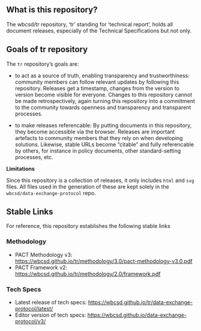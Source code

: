 ## What is this repository?
The wbcsd/tr repository, ‘tr’ standing for ‘technical report’, holds all document releases, especially of the Technical Specifications but not only. 

## Goals of tr repository
The `tr` repository’s goals are:
* to act as a source of truth, enabling transparency and trustworthiness: community members can follow relevant updates by following this repository. Releases get a timestamp, changes from the version to version become visible for everyone. Changes to this repository cannot be made retrospectively, again turning this repository into a commitment to the community towards openness and transparency and transparent processes.

* to make releases referencable: By putting documents in this repository, they become accessible via the browser. Releases are important artefacts to community members that they rely on when developing solutions. Likewise, stable URLs become “citable” and fully referencable by others, for instance in policy documents, other standard-setting processes, etc. 

**Limitations**

Since this repository is a collection of releases, it only includes `html` and `svg` files. All files used in the generation of these are kept solely in the `wbcsd/data-exchange-protocol` repo.



## Stable Links
For reference, this repository establishes the following stable links

### Methodology
* PACT Methodology v3: https://wbcsd.github.io/tr/methodology/3.0/pact-methodology-v3.0.pdf
* PACT Framework v2: https://wbcsd.github.io/tr/methodology/2.0/framework.pdf

### Tech Specs
* Latest release of tech specs: https://wbcsd.github.io/tr/data-exchange-protocol/latest/
* Editor version of tech specs: https://wbcsd.github.io/data-exchange-protocol/v3/


